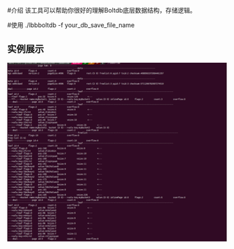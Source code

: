 #介绍
  该工具可以帮助你很好的理解Boltdb底层数据结构，存储逻辑。

#使用
  ./lbbboltdb -f your_db_save_file_name

 ## 实例展示
 ![](./example.png)

